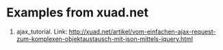 Examples from xuad.net
=================

1. ajax_tutorial. Link: http://xuad.net/artikel/vom-einfachen-ajax-request-zum-komplexen-objektaustausch-mit-json-mittels-jquery.html